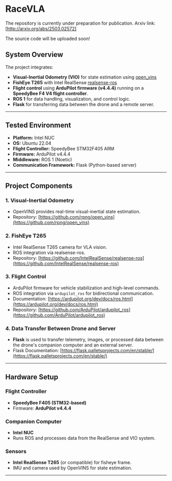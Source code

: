 # RaceVLA

The repository is currently under preparation for publication.
Arxiv link: [http://arxiv.org/abs/2503.02572]

The source code will be uploaded soon!


## System Overview

The project integrates:

- **Visual-Inertial Odometry (VIO)** for state estimation using [open_vins](https://github.com/rpng/open_vins)
- **FishEye T265** with Intel RealSense [realsense-ros](https://github.com/IntelRealSense/realsense-ros)
- **Flight control** using **ArduPilot firmware (v4.4.4)** running on a **SpeedyBee F4 V4 flight controller**.
- **ROS 1** for data handling, visualization, and control logic.
- **Flask** for transferring data between the drone and a remote server.
---

## Tested Environment

- **Platform:** Intel NUC
- **OS:** Ubuntu 22.04
- **Flight Controller:** SpeedyBee STM32F405 ARM
- **Firmware:** ArduPilot v4.4.4
- **Middleware:** ROS 1 (Noetic)
- **Communication Framework:** Flask (Python-based server)

---

## Project Components

### 1. Visual-Inertial Odometry
- OpenVINS provides real-time visual-inertial state estimation.
- Repository: [https://github.com/rpng/open_vins](https://github.com/rpng/open_vins)

### 2. FishEye T265
- Intel RealSense T265 camera for VLA vision.
- ROS integration via realsense-ros.
- Repository: [https://github.com/IntelRealSense/realsense-ros](https://github.com/IntelRealSense/realsense-ros)

### 3. Flight Control
- ArduPilot firmware for vehicle stabilization and high-level commands.
- ROS integration via `ardupilot_ros` for bidirectional communication.
- Documentation: [https://ardupilot.org/dev/docs/ros.html](https://ardupilot.org/dev/docs/ros.html)
- Repository: [https://github.com/ArduPilot/ardupilot_ros](https://github.com/ArduPilot/ardupilot_ros)

### 4. Data Transfer Between Drone and Server
- **Flask** is used to transfer telemetry, images, or processed data between the drone's companion computer and an external server.
- Flask Documentation: [https://flask.palletsprojects.com/en/stable/](https://flask.palletsprojects.com/en/stable/)

---

## Hardware Setup

### Flight Controller
- **SpeedyBee F405 (STM32-based)**
- Firmware: **ArduPilot v4.4.4**

### Companion Computer
- **Intel NUC**
- Runs ROS and processes data from the RealSense and VIO system.

### Sensors
- **Intel RealSense T265** (or compatible) for fisheye frame.
- IMU and camera used by OpenVINS for state estimation.

---
